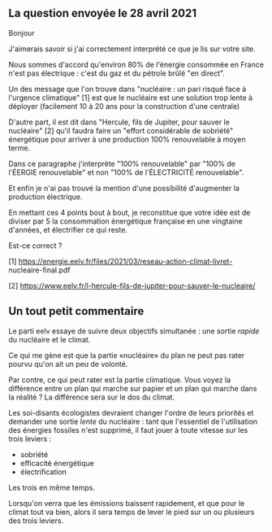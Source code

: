 ## La question envoyée le 28 avril 2021

Bonjour

J'aimerais savoir si j'ai correctement interprété ce que je lis sur 
votre site.

Nous sommes d'accord qu'environ 80% de l'énergie consommée en 
France n'est pas électrique : c'est du gaz et du pétrole brûlé "en direct".

Un des message que l'on trouve dans "nucléaire : un pari risqué 
face à l'urgence climatique" [1] est que le nucléaire est une solution 
trop lente à déployer (facilement 10 à 20 ans pour la construction d'une 
centrale)

D'autre part, il est dit dans "Hercule, fils de Jupiter, pour 
sauver le nucléaire" [2] qu'il faudra faire un "effort considérable de 
sobriété" énergétique pour arriver à une production 100% renouvelable à 
moyen terme.

Dans ce paragraphe j'interprète "100% renouvelable" par "100% de 
l'ÉERGIE renouvelable" et non "100% de l'ÉLECTRICITÉ renouvelable".


Et enfin je n'ai pas trouvé la mention d'une possibilité 
d'augmenter la production électrique.


En mettant ces 4 points bout à bout, je reconstitue que votre idée 
est de diviser par 5 la consommation énergétique française en une 
vingtaine d'années, et électrifier ce qui reste.

Est-ce correct ?

[1] https://energie.eelv.fr/files/2021/03/reseau-action-climat-livret- 
nucleaire-final.pdf

[2] https://www.eelv.fr/l-hercule-fils-de-jupiter-pour-sauver-le-nucleaire/


## Un tout petit commentaire

Le parti eelv essaye de suivre deux objectifs simultanée : une sortie *rapide* du nucléaire et le climat.

Ce qui me gène est que la partie «nucléaire» du plan ne peut pas rater pourvu qu'on ait un peu de volonté.

Par contre, ce qui peut rater est la partie climatique. Vous voyez la différence entre un plan qui marche sur papier et un plan qui marche dans la réalité ? La différence sera sur le dos du climat.

Les soi-disants écologistes devraient changer l'ordre de leurs priorités et demander une sortie *lente* du nucléaire : tant que l'essentiel de l'utilisation des énergies fossiles n'est supprimé, il faut jouer à toute vitesse sur les trois leviers :

- sobriété
- efficacité énergétique
- électrification

Les trois en même temps.

Lorsqu'on verra que les émissions baissent rapidement, et que pour le climat tout va bien, alors il sera temps de lever le pied sur un ou plusieurs des trois leviers.
